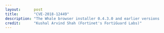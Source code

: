 ```yaml
---
layout:      post
title:       "CVE-2018-12449"
description: "The Whale browser installer 0.4.3.0 and earlier versions allows DLL hijacking."
credit:      "Kushal Arvind Shah (Fortinet's FortiGuard Labs)"
---
```

